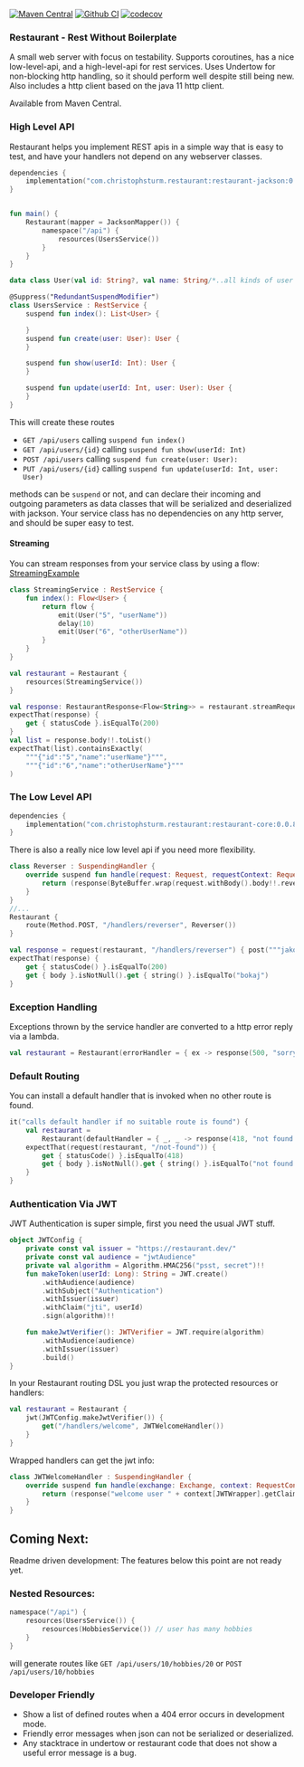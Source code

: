 [![Maven Central](https://maven-badges.herokuapp.com/maven-central/com.christophsturm.restaurant/restaurant-core/badge.svg)](https://maven-badges.herokuapp.com/maven-central/com.christophsturm.restaurant/restaurant)
[![Github CI](https://github.com/christophsturm/restaurant/workflows/CI/badge.svg)](https://github.com/christophsturm/restaurant/actions)
[![codecov](https://codecov.io/gh/christophsturm/restaurant/branch/main/graph/badge.svg?token=3EV51LYGSC)](https://codecov.io/gh/christophsturm/restaurant)

### Restaurant - Rest Without Boilerplate

A small web server with focus on testability. Supports coroutines, has a nice low-level-api, and a high-level-api for
rest services. Uses Undertow for non-blocking http handling, so it should perform well despite still being new. Also
includes a http client based on the java 11 http client.

Available from Maven Central.


### High Level API

Restaurant helps you implement REST apis in a simple way that is easy to test, and have your handlers not depend on any webserver classes.

```kotlin
dependencies {
    implementation("com.christophsturm.restaurant:restaurant-jackson:0.0.8")
}
```


```kotlin

fun main() {
    Restaurant(mapper = JacksonMapper()) {
        namespace("/api") {
            resources(UsersService())
        }
    }
}

data class User(val id: String?, val name: String/*..all kinds of user fields..*/)

@Suppress("RedundantSuspendModifier")
class UsersService : RestService {
    suspend fun index(): List<User> {

    }
    suspend fun create(user: User): User {
    }

    suspend fun show(userId: Int): User {
    }

    suspend fun update(userId: Int, user: User): User {
    }
}
```

This will create these routes

* `GET /api/users` calling `suspend fun index()`
* `GET /api/users/{id}` calling `suspend fun show(userId: Int)`
* `POST /api/users` calling  `suspend fun create(user: User):`
* `PUT /api/users/{id}` calling `suspend fun update(userId: Int, user: User)`

methods can be `suspend` or not, and can declare their incoming and outgoing parameters as data classes that will be
serialized and deserialized with jackson. Your service class has no dependencies on any http server, and should be super
easy to test.

#### Streaming

You can stream responses from your service class by using a
flow: [StreamingExample](rest/src/test/kotlin/restaurant/rest/StreamingExample.kt)

```kotlin
class StreamingService : RestService {
    fun index(): Flow<User> {
        return flow {
            emit(User("5", "userName"))
            delay(10)
            emit(User("6", "otherUserName"))
        }
    }
}

val restaurant = Restaurant {
    resources(StreamingService())
}

val response: RestaurantResponse<Flow<String>> = restaurant.streamRequest("/streaming")
expectThat(response) {
    get { statusCode }.isEqualTo(200)
}
val list = response.body!!.toList()
expectThat(list).containsExactly(
    """{"id":"5","name":"userName"}""",
    """{"id":"6","name":"otherUserName"}"""
)

```

### The Low Level API

```kotlin
dependencies {
    implementation("com.christophsturm.restaurant:restaurant-core:0.0.8")
}
```


There is also a really nice low level api if you need more flexibility.

```kotlin
class Reverser : SuspendingHandler {
    override suspend fun handle(request: Request, requestContext: RequestContext): Response {
        return (response(ByteBuffer.wrap(request.withBody().body!!.reversedArray())))
    }
}
//...
Restaurant {
    route(Method.POST, "/handlers/reverser", Reverser())
}

val response = request(restaurant, "/handlers/reverser") { post("""jakob""".toRequestBody()) }
expectThat(response) {
    get { statusCode() }.isEqualTo(200)
    get { body }.isNotNull().get { string() }.isEqualTo("bokaj")
}

```

### Exception Handling

Exceptions thrown by the service handler are converted to a http error reply via a lambda.

```kotlin
val restaurant = Restaurant(errorHandler = { ex -> response(500, "sorry") })
```

### Default Routing

You can install a default handler that is invoked when no other route is found.

```kotlin
it("calls default handler if no suitable route is found") {
    val restaurant =
        Restaurant(defaultHandler = { _, _ -> response(418, "not found but anyway I'm teapot") }) { }
    expectThat(request(restaurant, "/not-found")) {
        get { statusCode() }.isEqualTo(418)
        get { body }.isNotNull().get { string() }.isEqualTo("not found but anyway I'm teapot")
    }
}

```

### Authentication Via JWT

JWT Authentication is super simple, first you need the usual JWT stuff.

```kotlin
object JWTConfig {
    private const val issuer = "https://restaurant.dev/"
    private const val audience = "jwtAudience"
    private val algorithm = Algorithm.HMAC256("psst, secret")!!
    fun makeToken(userId: Long): String = JWT.create()
        .withAudience(audience)
        .withSubject("Authentication")
        .withIssuer(issuer)
        .withClaim("jti", userId)
        .sign(algorithm)!!

    fun makeJwtVerifier(): JWTVerifier = JWT.require(algorithm)
        .withAudience(audience)
        .withIssuer(issuer)
        .build()
}
```

In your Restaurant routing DSL you just wrap the protected resources or handlers:

```kotlin
val restaurant = Restaurant {
    jwt(JWTConfig.makeJwtVerifier()) {
        get("/handlers/welcome", JWTWelcomeHandler())
    }
}

```

Wrapped handlers can get the jwt info:

```kotlin
class JWTWelcomeHandler : SuspendingHandler {
    override suspend fun handle(exchange: Exchange, context: RequestContext): Response {
        return (response("welcome user " + context[JWTWrapper].getClaim("jti")))
    }
}
```

## Coming Next:

Readme driven development: The features below this point are not ready yet.

### Nested Resources:

```kotlin
namespace("/api") {
    resources(UsersService()) {
        resources(HobbiesService()) // user has many hobbies
    }
}
```

will generate routes like `GET /api/users/10/hobbies/20` or `POST /api/users/10/hobbies`

### Developer Friendly

* Show a list of defined routes when a 404 error occurs in development mode.
* Friendly error messages when json can not be serialized or deserialized.
* Any stacktrace in undertow or restaurant code that does not show a useful error message is a bug.
